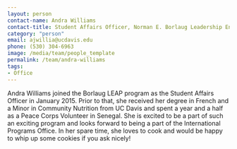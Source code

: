```yaml
---
layout: person
contact-name: Andra Williams
contact-title: Student Affairs Officer, Norman E. Borlaug Leadership Enhancement in Agriculture Program (Borlaug LEAP)
category: "person"
email: ajwillia@ucdavis.edu
phone: (530) 304-6963
image: /media/team/people_template
permalink: /team/andra-williams
tags:
- Office
---
```


Andra Williams joined the Borlaug LEAP program as the Student Affairs Officer in January 2015.  Prior to that, she received her degree in French and a Minor in Community Nutrition from UC Davis and spent a year and a half as a Peace Corps Volunteer in Senegal.  She is excited to be a part of such an exciting program and looks forward to being a part of the International Programs Office.  In her spare time, she loves to cook and would be happy to whip up some cookies if you ask nicely!
